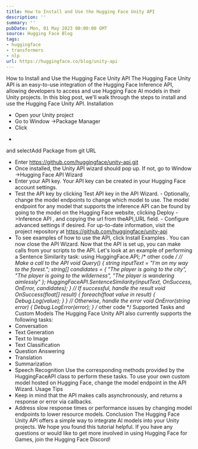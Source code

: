 ```yaml
---
title: How to Install and Use the Hugging Face Unity API
description: ''
summary: ''
pubDate: Mon, 01 May 2023 00:00:00 GMT
source: Hugging Face Blog
tags:
- huggingface
- transformers
- nlp
url: https://huggingface.co/blog/unity-api
---
```


How to Install and Use the Hugging Face Unity API
The Hugging Face Unity API is an easy-to-use integration of the Hugging Face Inference API, allowing developers to access and use Hugging Face AI models in their Unity projects. In this blog post, we'll walk through the steps to install and use the Hugging Face Unity API.
Installation
- Open your Unity project
- Go to
Window
->Package Manager
- Click
+
and selectAdd Package from git URL
- Enter
https://github.com/huggingface/unity-api.git
- Once installed, the Unity API wizard should pop up. If not, go to
Window
->Hugging Face API Wizard
- Enter your API key. Your API key can be created in your Hugging Face account settings.
- Test the API key by clicking
Test API key
in the API Wizard. - Optionally, change the model endpoints to change which model to use. The model endpoint for any model that supports the inference API can be found by going to the model on the Hugging Face website, clicking
Deploy
->Inference API
, and copying the url from theAPI_URL
field. - Configure advanced settings if desired. For up-to-date information, visit the project repository at
https://github.com/huggingface/unity-api
- To see examples of how to use the API, click
Install Examples
. You can now close the API Wizard.
Now that the API is set up, you can make calls from your scripts to the API. Let's look at an example of performing a Sentence Similarity task:
using HuggingFace.API;
/* other code */
// Make a call to the API
void Query() {
string inputText = "I'm on my way to the forest.";
string[] candidates = {
"The player is going to the city",
"The player is going to the wilderness",
"The player is wandering aimlessly"
};
HuggingFaceAPI.SentenceSimilarity(inputText, OnSuccess, OnError, candidates);
}
// If successful, handle the result
void OnSuccess(float[] result) {
foreach(float value in result) {
Debug.Log(value);
}
}
// Otherwise, handle the error
void OnError(string error) {
Debug.LogError(error);
}
/* other code */
Supported Tasks and Custom Models
The Hugging Face Unity API also currently supports the following tasks:
- Conversation
- Text Generation
- Text to Image
- Text Classification
- Question Answering
- Translation
- Summarization
- Speech Recognition
Use the corresponding methods provided by the HuggingFaceAPI
class to perform these tasks.
To use your own custom model hosted on Hugging Face, change the model endpoint in the API Wizard.
Usage Tips
- Keep in mind that the API makes calls asynchronously, and returns a response or error via callbacks.
- Address slow response times or performance issues by changing model endpoints to lower resource models.
Conclusion
The Hugging Face Unity API offers a simple way to integrate AI models into your Unity projects. We hope you found this tutorial helpful. If you have any questions or would like to get more involved in using Hugging Face for Games, join the Hugging Face Discord!